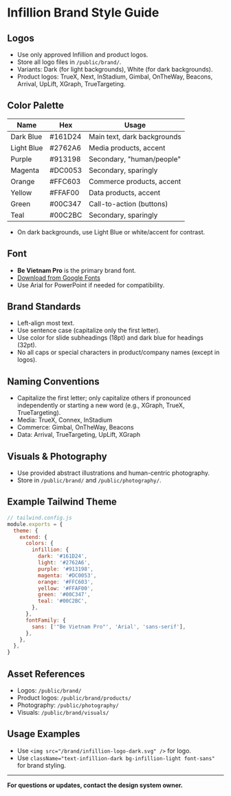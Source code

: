 # Infillion Brand Style Guide

## Logos
- Use only approved Infillion and product logos.
- Store all logo files in `/public/brand/`.
- Variants: Dark (for light backgrounds), White (for dark backgrounds).
- Product logos: TrueX, Next, InStadium, Gimbal, OnTheWay, Beacons, Arrival, UpLift, XGraph, TrueTargeting.

## Color Palette
| Name         | Hex      | Usage                                 |
|--------------|----------|---------------------------------------|
| Dark Blue    | #161D24  | Main text, dark backgrounds           |
| Light Blue   | #2762A6  | Media products, accent                |
| Purple       | #913198  | Secondary, "human/people"             |
| Magenta      | #DC0053  | Secondary, sparingly                  |
| Orange       | #FFC603  | Commerce products, accent             |
| Yellow       | #FFAF00  | Data products, accent                 |
| Green        | #00C347  | Call-to-action (buttons)              |
| Teal         | #00C2BC  | Secondary, sparingly                  |

- On dark backgrounds, use Light Blue or white/accent for contrast.

## Font
- **Be Vietnam Pro** is the primary brand font.
- [Download from Google Fonts](https://fonts.google.com/specimen/Be+Vietnam+Pro)
- Use Arial for PowerPoint if needed for compatibility.

## Brand Standards
- Left-align most text.
- Use sentence case (capitalize only the first letter).
- Use color for slide subheadings (18pt) and dark blue for headings (32pt).
- No all caps or special characters in product/company names (except in logos).

## Naming Conventions
- Capitalize the first letter; only capitalize others if pronounced independently or starting a new word (e.g., XGraph, TrueX, TrueTargeting).
- Media: TrueX, Connex, InStadium
- Commerce: Gimbal, OnTheWay, Beacons
- Data: Arrival, TrueTargeting, UpLift, XGraph

## Visuals & Photography
- Use provided abstract illustrations and human-centric photography.
- Store in `/public/brand/` and `/public/photography/`.

## Example Tailwind Theme
```js
// tailwind.config.js
module.exports = {
  theme: {
    extend: {
      colors: {
        infillion: {
          dark: '#161D24',
          light: '#2762A6',
          purple: '#913198',
          magenta: '#DC0053',
          orange: '#FFC603',
          yellow: '#FFAF00',
          green: '#00C347',
          teal: '#00C2BC',
        },
      },
      fontFamily: {
        sans: ['"Be Vietnam Pro"', 'Arial', 'sans-serif'],
      },
    },
  },
}
```

## Asset References
- Logos: `/public/brand/`
- Product logos: `/public/brand/products/`
- Photography: `/public/photography/`
- Visuals: `/public/brand/visuals/`

## Usage Examples
- Use `<img src="/brand/infillion-logo-dark.svg" />` for logo.
- Use `className="text-infillion-dark bg-infillion-light font-sans"` for brand styling.

---

**For questions or updates, contact the design system owner.** 